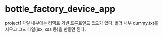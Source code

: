 # bottle_factory_device_app

project1 파일 내부에는 리액트 기반 프론트엔드 코드가 있다.
폴더 내부 dummy.txt를 지우고 코드 파일(jsx, css 등)을 만들면 된다.
